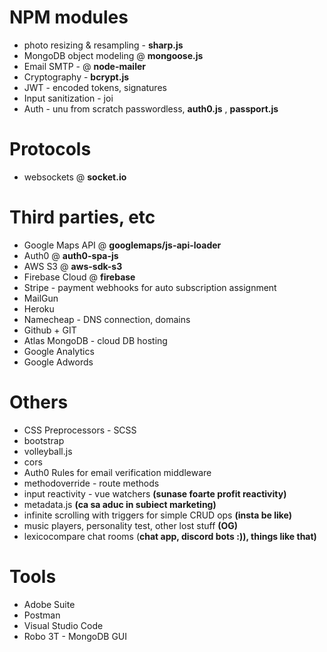 # NPM modules
* photo resizing & resampling - __sharp.js__
* MongoDB object modeling @ __mongoose.js__
* Email SMTP - @ __node-mailer__
* Cryptography - __bcrypt.js__
* JWT - encoded tokens, signatures
* Input sanitization - joi
* Auth - unu from scratch passwordless, __auth0.js__ , __passport.js__


# Protocols
* websockets @ __socket.io__

# Third parties, etc
* Google Maps API @ __googlemaps/js-api-loader__
* Auth0 @ __auth0-spa-js__
* AWS S3 @ __aws-sdk-s3__
* Firebase Cloud @ __firebase__
* Stripe - payment webhooks for auto subscription assignment 
* MailGun
* Heroku
* Namecheap - DNS connection, domains
* Github + GIT
* Atlas MongoDB - cloud DB hosting
* Google Analytics
* Google Adwords



# Others
* CSS Preprocessors - SCSS
* bootstrap
* volleyball.js
* cors
* Auth0 Rules for email verification middleware
* methodoverride - route methods
* input reactivity - vue watchers __(sunase foarte profit reactivity)__
* metadata.js __(ca sa aduc in subiect marketing)__
* infinite scrolling with triggers for simple CRUD ops __(insta be like)__
* music players, personality test, other lost stuff __(OG)__
* lexicocompare chat rooms (__chat app, discord bots :)), things like that)__



# Tools 
* Adobe Suite
* Postman
* Visual Studio Code
* Robo 3T - MongoDB GUI




